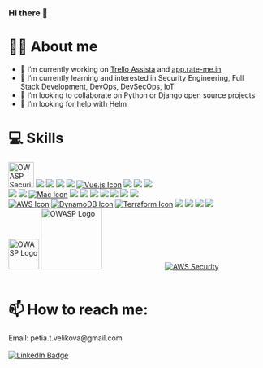 ### Hi there 👋

<!--
**scallopy/scallopy** is a ✨ _special_ ✨ repository because its `README.md` (this file) appears on your GitHub profile.

https://www.webfx.com/tools/emoji-cheat-sheet/ 

https://hendrasob.github.io/badges/

https://github.com/tandpfun/skill-icons?tab=readme-ov-file#readme

Here are some ideas to get you started:

- 🔭 I’m currently working ...
- 🌱 I’m currently learning ... 
- 👯 I’m looking to collaborate on ...
- 🤔 I’m looking for help with ...
- 💬 Ask me about ...
- 📫 How to reach me: ...
- 😄 Pronouns: ...
- ⚡ Fun fact: ...
-->

# 👱‍♀️ About me

- 🔭 I’m currently working on [Trello Assista](https://assista.io/) and [app.rate-me.in](https://app.rate-me.in/)
- 🌱 I’m currently learning and interested in Security Engineering, Full Stack Development, DevOps, DevSecOps, IoT
- 👯 I’m looking to collaborate on Python or Django open source projects
- 🤔 I’m looking for help with Helm


# 💻 Skills

<!--
[![My Skills](https://skillicons.dev/icons?i=docker,py,django,react,angular,nodejs,materialui,php,postgres,elasticsearch,linux,bash,supabase,vim,git,windows,vercel)](https://skillicons.dev)
-->

<div>
  <a href="https://owasp.org/Top10/" target="_blank"><img src="https://img.icons8.com/ios-filled/100/000000/security-shield-green.png" alt="OWASP Security" style="width:50px;" /></a>
  <a href="https://www.python.org/" target=”_blank”><img src="https://skillicons.dev/icons?i=py"/></a>
  <a href="https://www.djangoproject.com/" target=”_blank”><img src="https://skillicons.dev/icons?i=django"/></a>
  <a href="https://legacy.reactjs.org/" target=”_blank”><img src="https://skillicons.dev/icons?i=react"/></a>
  <a href="https://mui.com/material-ui/getting-started/" target=”_blank”><img src="https://skillicons.dev/icons?i=materialui"/></a>
  <a href="https://vuejs.org/" target="_blank"><img src="https://skillicons.dev/icons?i=vue" alt="Vue.js Icon" /></a>
  <a href="https://angular.io/start" target=”_blank”><img src="https://skillicons.dev/icons?i=angular"/></a>
  <a href="https://nodejs.org/en/about" target=”_blank”><img src="https://skillicons.dev/icons?i=nodejs"/></a>
  <a href="https://www.php.net/manual/en/getting-started.php" target=”_blank”><img src="https://skillicons.dev/icons?i=php"/></a>
</div>
<div>
  <a href="https://linuxjourney.com/lesson/linux-history" target=”_blank”><img src="https://skillicons.dev/icons?i=linux"/></a>
  <a href="https://hpc.dccn.nl/docs/bash/index.html" target=”_blank”><img src="https://skillicons.dev/icons?i=bash"/></a>
  <a href="https://www.apple.com/mac/" target="_blank"><img src="https://skillicons.dev/icons?i=apple" alt="Mac Icon" /></a>
  <a href="https://www.microsoft.com/" target=”_blank”><img src="https://skillicons.dev/icons?i=windows"/></a>
  <a href="https://www.vim.org/" target=”_blank”><img src="https://skillicons.dev/icons?i=vim"/></a>
  <a href="https://git-scm.com/book/en/v2" target=”_blank”><img src="https://skillicons.dev/icons?i=git"/></a>
  <a href="https://about.gitlab.com/" target=”_blank”><img src="https://skillicons.dev/icons?i=gitlab"/></a>
  <a href="https://www.jenkins.io/" target=”_blank”><img src="https://skillicons.dev/icons?i=jenkins"/></a>
  <a href="https://nuxt.com/" target=”_blank”><img src="https://skillicons.dev/icons?i=nuxtjs"/></a>
  <a href="https://vercel.com/" target=”_blank”><img src="https://skillicons.dev/icons?i=vercel"/></a>
</div>
<div>
  <a href="https://aws.amazon.com/" target="_blank"><img src="https://skillicons.dev/icons?i=aws" alt="AWS Icon" /></a>
  <a href="https://aws.amazon.com/dynamodb/" target="_blank"><img src="https://skillicons.dev/icons?i=dynamodb" alt="DynamoDB Icon" /></a>
  <a href="https://www.terraform.io/" target="_blank"><img src="https://skillicons.dev/icons?i=terraform" alt="Terraform Icon" /></a>
  <a href="https://docs.docker.com/get-docker/" target=”_blank”><img src="https://skillicons.dev/icons?i=docker"/></a>
  <a href="https://www.elastic.co/guide/index.html" target=”_blank”><img src="https://skillicons.dev/icons?i=elasticsearch"/></a>
  <a href="https://www.postgresql.org/about/" target=”_blank”><img src="https://skillicons.dev/icons?i=postgres"/></a>
  <a href="https://supabase.com/docs" target=”_blank”><img src="https://skillicons.dev/icons?i=supabase"/></a>
</div>
<div>
  <a href="https://owasp.org/API-Security/editions/2023/en/0x03-introduction/" target="_blank"><img src="https://owasp.org/API-Security/assets/images/icon.png" alt="OWASP Logo" style="width: 60px;" /></a>
  <a href="https://owasp.org/Top10/A00_2021_Introduction/" target="_blank"><img src="https://owasp.org/assets/images/logo.png" alt="OWASP Logo" style="width: 120px; padding-right: 120px;" /></a>
  <a>   </a>
  <a href="https://aws.amazon.com/security/" target="_blank"><img src="https://img.shields.io/badge/AWS-Security-orange?style=for-the-badge&logo=amazonaws" alt="AWS Security" /></a>
</div>

<br>


# 📫 How to reach me:

<div id="badges">
  Email: petia.t.velikova@gmail.com</span> <br><br>
  <a href="https://www.linkedin.com/in/petya-velikova-02b198119/"  target=”_blank”><img src="https://img.shields.io/badge/LinkedIn-blue?style=for-the-badge&logo=linkedin&logoColor=white" alt="LinkedIn Badge"/></a>
  <!--
  <a href="your-youtube-URL">
    <img src="https://img.shields.io/badge/YouTube-red?style=for-the-badge&logo=youtube&logoColor=white" alt="Youtube Badge"/>
  </a>
  <a href="your-twitter-URL">
    <img src="https://img.shields.io/badge/Twitter-blue?style=for-the-badge&logo=twitter&logoColor=white" alt="Twitter Badge"/>
  </a>
  -->
</div>

<!--
# ⚡ Fun fact:
-->
